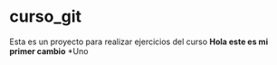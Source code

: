 # curso_git
Esta es un proyecto para realizar ejercicios del curso
**Hola este es mi primer cambio**
    <?php echo "Aqui hay codigo"; ?>
    *Uno
    
